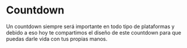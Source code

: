 # Countdown
Un countdown siempre será importante en todo tipo de plataformas y debido a eso hoy te compartimos el diseño de este countdown para que puedas darle vida con tus propias manos.
